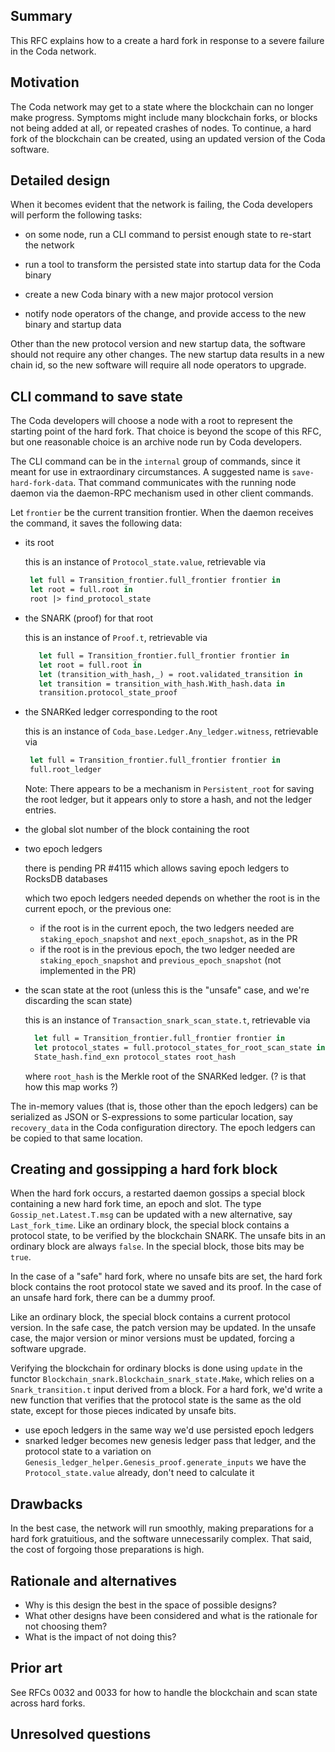 ## Summary
[summary]: #summary

This RFC explains how to a create a hard fork in response to a severe
failure in the Coda network.

## Motivation
[motivation]: #motivation

The Coda network may get to a state where the blockchain can no longer
make progress.  Symptoms might include many blockchain forks, or
blocks not being added at all, or repeated crashes of nodes. To
continue, a hard fork of the blockchain can be created, using an
updated version of the Coda software.

## Detailed design
[detailed-design]: #detailed-design

When it becomes evident that the network is failing, the Coda
developers will perform the following tasks:

 - on some node, run a CLI command to persist enough state to re-start the
    network

 - run a tool to transform the persisted state into startup data for the
    Coda binary

 - create a new Coda binary with a new major protocol version

 - notify node operators of the change, and provide access to the new
    binary and startup data

Other than the new protocol version and new startup data, the software
should not require any other changes. The new startup data results in
a new chain id, so the new software will require all node operators to
upgrade.

CLI command to save state
-------------------------

The Coda developers will choose a node with a root to represent the
starting point of the hard fork. That choice is beyond the scope of
this RFC, but one reasonable choice is an archive node run by
Coda developers.

The CLI command can be in the `internal` group of commands, since
it meant for use in extraordinary circumstances. A suggested
name is `save-hard-fork-data`. That command communicates with the
running node daemon via the daemon-RPC mechanism used in other
client commands.

Let `frontier` be the current transition frontier. When the daemon
receives the command, it saves the following data:

 - its root

   this is an instance of `Protocol_state.value`, retrievable via

	 ```ocaml
      let full = Transition_frontier.full_frontier frontier in
      let root = full.root in
	  root |> find_protocol_state
     ```

 - the SNARK (proof) for that root

   this is an instance of `Proof.t`, retrievable via

   ```ocaml
      let full = Transition_frontier.full_frontier frontier in
      let root = full.root in
      let (transition_with_hash,_) = root.validated_transition in
	  let transition = transition_with_hash.With_hash.data in
	  transition.protocol_state_proof
   ```

 - the SNARKed ledger corresponding to the root

   this is an instance of `Coda_base.Ledger.Any_ledger.witness`, retrievable
    via

   ```ocaml
    let full = Transition_frontier.full_frontier frontier in
    full.root_ledger
   ```
   Note: There appears to be a mechanism in `Persistent_root` for saving the
   root ledger, but it appears only to store a hash, and not the ledger entries.

 - the global slot number of the block containing the root

 - two epoch ledgers

   there is pending PR #4115 which allows saving epoch ledgers to RocksDB databases

   which two epoch ledgers needed depends on whether the root is in the current epoch,
     or the previous one:
	 - if the root is in the current epoch, the two ledgers needed are
	    `staking_epoch_snapshot` and `next_epoch_snapshot`, as in the PR
     - if the root is in the previous epoch, the two ledger needed are
        `staking_epoch_snapshot` and `previous_epoch_snapshot` (not implemented
	    in the PR)

  - the scan state at the root (unless this is the "unsafe" case, and we're
     discarding the scan state)

    this is an instance of `Transaction_snark_scan_state.t`, retrievable via

	```ocaml
      let full = Transition_frontier.full_frontier frontier in
	  let protocol_states = full.protocol_states_for_root_scan_state in
	  State_hash.find_exn protocol_states root_hash

	```
    where `root_hash` is the Merkle root of the SNARKed ledger. (? is that how this map works ?)

The in-memory values (that is, those other than the epoch ledgers) can
be serialized as JSON or S-expressions to some particular location,
say `recovery_data` in the Coda configuration directory. The epoch
ledgers can be copied to that same location.

Creating and gossipping a hard fork block
-----------------------------------------

When the hard fork occurs, a restarted daemon gossips a special block
containing a new hard fork time, an epoch and slot. The type
`Gossip_net.Latest.T.msg` can be updated with a new alternative, say
`Last_fork_time`. Like an ordinary block, the special block contains a
protocol state, to be verified by the blockchain SNARK.  The unsafe
bits in an ordinary block are always `false`. In the special block,
those bits may be `true`.

In the case of a "safe" hard fork, where no unsafe bits are set, the
hard fork block contains the root protocol state we saved and its
proof. In the case of an unsafe hard fork, there can be a dummy proof.

Like an ordinary block, the special block contains a current protocol
version.  In the safe case, the patch version may be updated.  In the
unsafe case, the major version or minor versions must be updated,
forcing a software upgrade.

Verifying the blockchain for ordinary blocks is done using `update`
in the functor `Blockchain_snark.Blockchain_snark_state.Make`,
which relies on a `Snark_transition.t` input derived from a block.
For a hard fork, we'd write a new function that verifies that
the protocol state is the same as the old state, except for
those pieces indicated by unsafe bits.





- use epoch ledgers in the same way we'd use persisted epoch ledgers
- snarked ledger becomes new genesis ledger
   pass that ledger, and the protocol state to a variation on `Genesis_ledger_helper.Genesis_proof.generate_inputs`
    we have the `Protocol_state.value` already, don't need to calculate it

## Drawbacks
[drawbacks]: #drawbacks

In the best case, the network will run smoothly, making preparations
for a hard fork gratuitious, and the software unnecessarily
complex. That said, the cost of forgoing those preparations is high.

## Rationale and alternatives
[rationale-and-alternatives]: #rationale-and-alternatives

* Why is this design the best in the space of possible designs?
* What other designs have been considered and what is the rationale for not choosing them?
* What is the impact of not doing this?

## Prior art
[prior-art]: #prior-art

See RFCs 0032 and 0033 for how to handle the blockchain and scan state across
hard forks.

## Unresolved questions
[unresolved-questions]: #unresolved-questions
